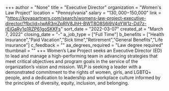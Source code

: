 +++
author = "None"
title = "Executive Director"
organization = "Women's Law Project"
location = "Pennsylvania"
salary = "$130,000-$150,000"
link = "https://koyapartners.com/search/womens-law-project-executive-director/?fbclid=IwAR3mZpRIV8JhH-BWT8O8S6i9V4oYW1z-Dd7z-rEiGaRy1q1RZP61goSKKFs"
sort_date = "2022-03-07"
created_at = "March 7, 2022"
closing_date = "-"
a_job_type = ["Full Time"]
b_benefits = ["Health Insurance","Paid Vacation","Sick time","Retirement","General Benefits","Life insurance"]
c_feedback = ""
aa_degrees_required = "Law degree required"
thumbnail = ""
+++
Women’s Law Project seeks an Executive Director (ED) to lead and manage a high-performing team in advancing strategies that meet critical objectives and program goals in the service of the organization’s vision and mission. WLP is seeking a leader with a demonstrated commitment to the rights of women, girls, and LGBTQ+ people, and a dedication to leadership and workplace culture informed by the principles of diversity, equity, inclusion, and belonging.
